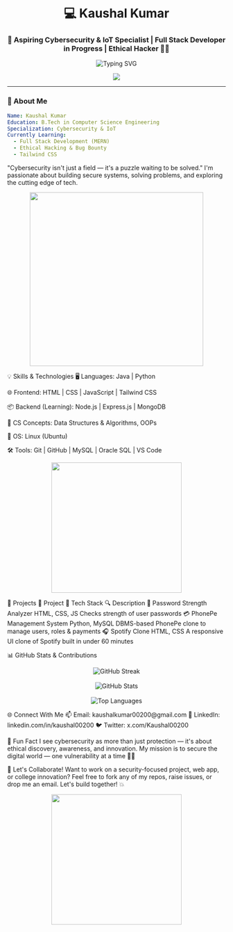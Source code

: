 <h1 align="center">💻 Kaushal Kumar</h1>
<h3 align="center">🚀 Aspiring Cybersecurity & IoT Specialist | Full Stack Developer in Progress | Ethical Hacker 🕵️‍♂️</h3>

<p align="center">
  <img src="https://readme-typing-svg.herokuapp.com?font=Fira+Code&pause=1000&center=true&vCenter=true&color=36BCF7&width=435&lines=Cybersecurity+%7C+IoT+Enthusiast;Full+Stack+Dev+in+Progress;Ethical+Hacking+%7C+Bug+Bounty+Learner" alt="Typing SVG" />
</p>

<p align="center">
  <img src="https://visitcount.itsvg.in/api?id=Kaushalkumar012&label=Profile%20Views&icon=0&color=6" />
</p>

---

### 🧠 About Me

```yaml
Name: Kaushal Kumar
Education: B.Tech in Computer Science Engineering
Specialization: Cybersecurity & IoT
Currently Learning:
  - Full Stack Development (MERN)
  - Ethical Hacking & Bug Bounty
  - Tailwind CSS
`````
"Cybersecurity isn't just a field — it's a puzzle waiting to be solved."
I'm passionate about building secure systems, solving problems, and exploring the cutting edge of tech.

<p align="center"> <img src="https://media.giphy.com/media/qgQUggAC3Pfv687qPC/giphy.gif" width="400"/> </p>

💡 Skills & Technologies
🖥️ Languages: Java | Python

🌐 Frontend: HTML | CSS | JavaScript | Tailwind CSS

📦 Backend (Learning): Node.js | Express.js | MongoDB

🧠 CS Concepts: Data Structures & Algorithms, OOPs

🐧 OS: Linux (Ubuntu)

🛠️ Tools: Git | GitHub | MySQL | Oracle SQL | VS Code

<p align="center"> <img src="https://media.giphy.com/media/RbDKaczqWovIugyJmW/giphy.gif" width="300"/> </p>
📂 Projects
💼 Project	🚀 Tech Stack	🔍 Description
🔐 Password Strength Analyzer	HTML, CSS, JS	Checks strength of user passwords
💳 PhonePe Management System	Python, MySQL	DBMS-based PhonePe clone to manage users, roles & payments
🎧 Spotify Clone	HTML, CSS	A responsive UI clone of Spotify built in under 60 minutes

📊 GitHub Stats & Contributions
<p align="center"> <img src="https://github-readme-streak-stats.herokuapp.com?user=Kaushalkumar012&theme=radical" alt="GitHub Streak"/> <br><br> <img src="https://github-readme-stats.vercel.app/api?username=Kaushalkumar012&show_icons=true&theme=radical&count_private=true" alt="GitHub Stats"/> <br><br> <img src="https://github-readme-stats.vercel.app/api/top-langs/?username=Kaushalkumar012&layout=compact&theme=radical" alt="Top Languages"/> </p>
🌐 Connect With Me
📫 Email: kaushalkumar00200@gmail.com
💼 LinkedIn: linkedin.com/in/kaushal00200
🐦 Twitter: x.com/Kaushal00200

🧩 Fun Fact
I see cybersecurity as more than just protection — it's about ethical discovery, awareness, and innovation.
My mission is to secure the digital world — one vulnerability at a time 🔐✨

🚀 Let's Collaborate!
Want to work on a security-focused project, web app, or college innovation?
Feel free to fork any of my repos, raise issues, or drop me an email. Let's build together! 💥

<p align="center"> <img src="https://media.giphy.com/media/26Fxy3Iz1ari8oytO/giphy.gif" width="300" /> </p>
